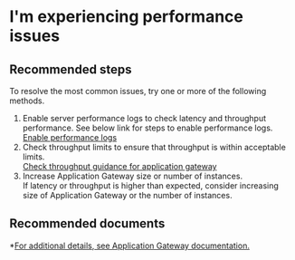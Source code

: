 <properties
    pageTitle="I'm experiencing performance issues"
    description="I'm experiencing performance issues"
    service="microsoft.network"
    resource="applicationgateways"
    authors="kasparks"
    displayOrder="8"
    selfHelpType="resource"
    supportTopicIds=""
    resourceTags=""
    productPesIds=""
    cloudEnvironments="MoonCake"
/>

# I'm experiencing performance issues

## **Recommended steps**

To resolve the most common issues, try one or more of the following methods.

1. Enable server performance logs to check latency and throughput performance. See below link for steps to enable performance logs. <br>[Enable performance logs](https://docs.azure.cn/application-gateway/application-gateway-diagnostics/)
2. Check throughput limits to ensure that throughput is within acceptable limits. <br>[Check throughput guidance for application gateway](https://docs.azure.cn/application-gateway/application-gateway-introduction/)
3. Increase Application Gateway size or number of instances. <br>If latency or throughput is higher than expected, consider increasing size of Application Gateway or the number of instances.

## **Recommended documents**

*[For additional details, see Application Gateway documentation.](https://docs.azure.cn/application-gateway/)